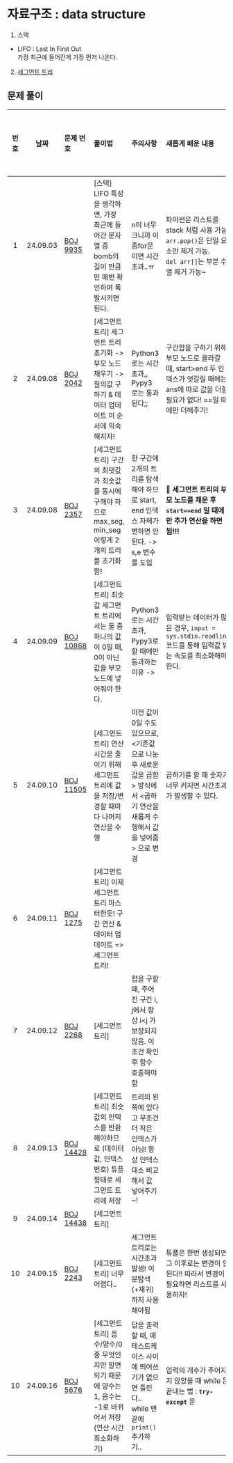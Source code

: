 # 자료구조 : data structure

1. 스택

- LIFO : Last In First Out <br>가장 최근에 들어간게 가장 먼저 나온다.

2. [세그먼트 트리](../../python/segment_tree.md)

## 문제 풀이

| 번호 |    날짜    | 문제 번호                                              | 풀이법                                                                      | 주의사항                                                                          | 새롭게 배운 내용                                                                              | 다시 풀어보기 |
|:--:|:--------:|:---------------------------------------------------|:-------------------------------------------------------------------------|:------------------------------------------------------------------------------|:---------------------------------------------------------------------------------------|:-------:|
| 1  | 24.09.03 | [BOJ 9935](https://www.acmicpc.net/problem/9935)   | [스택] LIFO 특성을 생각하면, 가장 최근에 들어간 문자열 중 bomb의 길이 만큼만 매번 확인하며 폭발시키면 된다.      | n이 너무 크니까 이중for문이면 시간초과..ㅠ                                                    | 파이썬은 리스트를 stack 처럼 사용 가능. <br>`arr.pop()`은 단일 요소만 제거 가능. <br>`del arr[]`는 부분 수열 제거 가능~ |    ✅    |
| 2  | 24.09.08 | [BOJ 2042](https://www.acmicpc.net/problem/2042)   | [세그먼트 트리] 세그먼트 트리 초기화 -> 부모 노드 채우기 -> 질의값 구하기 & 데이터 업데이트  이 순서에 익숙해지자!   | Python3 로는 시간초과,, Pypy3 로는 통과된다;;                                             | 구간합을 구하기 위해 부모 노드로 올라갈 때, start>end 두 인덱스가 엇갈릴 때에는 ans에 따로 값을 더할 필요가 없다! ==일 때에만 더해주기! |         |
| 3  | 24.09.08 | [BOJ 2357](https://www.acmicpc.net/problem/2357)   | [세그먼트 트리] 구간의 최댓값과 최솟값을 동시에 구해야 하므로 max_seg, min_seg 이렇게 2개의 트리를 초기화함!   | 한 구간에 2개의 트리를 탐색해야 하므로 start, end 인덱스 자체가 변하면 안된다. -> s,e 변수를 도입              | **🚨 세그먼트 트리의 부모 노드를 채운 후`start==end` 일 때에만 추가 연산을 하면 됨!!!**                           |         |
| 4  | 24.09.09 | [BOJ 10868](https://www.acmicpc.net/problem/10868) | [세그먼트 트리] 최솟값 세그먼트 트리에서는 둘 중 하나의 값이 0일 때, 0이 아닌 값을 부모 노드에 넣어줘야 한다.       | Python3로는 시간초과, Pypy3로 할 때에만 통과하는 이유 ->                                       | 입력받는 데이터가 많은 경우, `input = sys.stdin.readline` 코드를 통해 입력값 받는 속도를 최소화해야 한다.              |         |
| 5  | 24.09.10 | [BOJ 11505](https://www.acmicpc.net/problem/11505) | [세그먼트 트리] 연산 시간을 줄이기 위해 세그먼트 트리에 값을 저장/변경할 때마다 나머지 연산을 수행                | 이전 값이 0일 수도 있으므로, <기존값으로 나눈 후 새로운 값을 곱함> 방식에서 <곱하기 연산을 새롭게 수행해서 값을 넣어줌> 으로 변경 | 곱하기를 할 때 숫자가 너무 커지면 시간초과가 발생할 수 있다.                                                    |         |
| 6  | 24.09.11 | [BOJ 1275](https://www.acmicpc.net/problem/1275)   | [세그먼트 트리] 이제 세그먼트 트리 마스터한듯! 구간 연산 & 데이터 업데이트 => 세그먼트 트리!                 |                                                                               |                                                                                        |         |
| 7  | 24.09.12 | [BOJ 2268](https://www.acmicpc.net/problem/2268)   | [세그먼트 트리]                                                                | 합을 구할 때, 주어진 구간 i, j에서 항상 i<j 가 보장되지 않음. 이 조건 확인 후 함수 호출해야함                   |                                                                                        |         |
| 8  | 24.09.13 | [BOJ 14428](https://www.acmicpc.net/problem/14428) | [세그먼트 트리] 최솟값의 인덱스를 반환해야하므로 (데이터 값, 인덱스 번호) 튜플 형태로 세그먼트 트리에 저장           | 트리의 왼쪽에 있다고 무조건 더 작은 인덱스가 아님! 항상 인덱스 대소 비교해서 값 넣어주기~!                         |                                                                                        |         |
| 9  | 24.09.14 | [BOJ 14438](https://www.acmicpc.net/problem/14438) | [세그먼트 트리]                                                                |                                                                               |                                                                                        |         |
| 10 | 24.09.15 | [BOJ 2243](https://www.acmicpc.net/problem/2243)   | [세그먼트 트리] 너무 어렵다..                                                       | 세그먼트 트리로는 시간초과 발생! 이분탐색 (+재귀) 까지 사용해야됨                                        | 튜플은 한번 생성되면 그 이후로는 변경이 안된다!! 따라서 변경이 필요하면 리스트를 사용하자!                                   |    ✅    |
| 10 | 24.09.16 | [BOJ 5676](https://www.acmicpc.net/problem/5676)   | [세그먼트 트리] 음수/양수/0 중 무엇인지만 알면 되기 때문에 양수는 1, 음수는 -1로 바뀌어서 저장 (연산 시간 최소화하기) | 답을 출력할 때, 매 테스트케이스 사이에 띄어쓰기가 없으면 틀린다.. while 맨끝에 `print()` 추가하기..             | 입력의 개수가 주어지지 않았을 때 while 문 끝내는 법 : **`try-except`** 문                                  |         |
